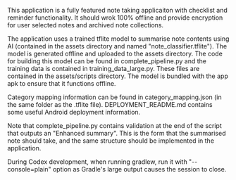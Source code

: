 This application is a fully featured note taking applicaiton with checklist and reminder functionality. It should wrok 100% offline and provide encryption for user selected notes and archived note collections.

The application uses a trained tflite model to summarise note contents using AI (contained in the assets directory and named "note_classifier.tflite"). The model is generated offline and uploaded to the assets directory. The code for building this model can be found in complete_pipeline.py and the training data is contained in training_data_large.py. These files are contained in the assets/scripts directory. The model is bundled with the app apk to ensure that it functions offline.

Category mapping information can be found in category_mapping.json (in the same folder as the .tflite file).
DEPLOYMENT_README.md contains some useful Android deployment information.

Note that complete_pipeline.py contains validation at the end of the script that outputs an "Enhanced summary". This is the form that the summarised note should take, and the same structure should be implemented in the application.

During Codex development, when running gradlew, run it with "--console=plain" option as Gradle's large output causes the session to close.
